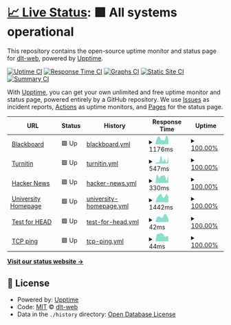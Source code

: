 # [📈 Live Status](https://dlt-web.github.io/status): <!--live status--> **🟩 All systems operational**

This repository contains the open-source uptime monitor and status page for [dlt-web](https://dlt-web.github.io/status), powered by [Upptime](https://github.com/upptime/upptime).

[![Uptime CI](https://github.com/dlt-web/status/workflows/Uptime%20CI/badge.svg)](https://github.com/upptime/upptime/actions?query=workflow%3A%22Uptime+CI%22)
[![Response Time CI](https://github.com/dlt-web/status/workflows/Response%20Time%20CI/badge.svg)](https://github.com/upptime/upptime/actions?query=workflow%3A%22Response+Time+CI%22)
[![Graphs CI](https://github.com/dlt-web/status/workflows/Graphs%20CI/badge.svg)](https://github.com/upptime/upptime/actions?query=workflow%3A%22Graphs+CI%22)
[![Static Site CI](https://github.com/dlt-web/status/workflows/Static%20Site%20CI/badge.svg)](https://github.com/upptime/upptime/actions?query=workflow%3A%22Static+Site+CI%22)
[![Summary CI](https://github.com/dlt-web/status/workflows/Summary%20CI/badge.svg)](https://github.com/upptime/upptime/actions?query=workflow%3A%22Summary+CI%22)

With [Upptime](https://upptime.js.org), you can get your own unlimited and free uptime monitor and status page, powered entirely by a GitHub repository. We use [Issues](https://github.com/dlt-web/status/issues) as incident reports, [Actions](https://github.com/dlt-web/status/actions) as uptime monitors, and [Pages](https://dlt-web.github.io/status) for the status page.

<!--start: status pages-->
<!-- This summary is generated by Upptime (https://github.com/upptime/upptime) -->
<!-- Do not edit this manually, your changes will be overwritten -->
<!-- prettier-ignore -->
| URL | Status | History | Response Time | Uptime |
| --- | ------ | ------- | ------------- | ------ |
| <img alt="" src="https://favicons.githubusercontent.com/vle.shef.ac.uk" height="13"> [Blackboard](https://vle.shef.ac.uk) | 🟩 Up | [blackboard.yml](https://github.com/dlt-web/status/commits/HEAD/history/blackboard.yml) | <details><summary><img alt="Response time graph" src="./graphs/blackboard/response-time-week.png" height="20"> 1176ms</summary><br><a href="https://dlt-web.github.io/status/history/blackboard"><img alt="Response time 1017" src="https://img.shields.io/endpoint?url=https%3A%2F%2Fraw.githubusercontent.com%2Fdlt-web%2Fstatus%2FHEAD%2Fapi%2Fblackboard%2Fresponse-time.json"></a><br><a href="https://dlt-web.github.io/status/history/blackboard"><img alt="24-hour response time 1002" src="https://img.shields.io/endpoint?url=https%3A%2F%2Fraw.githubusercontent.com%2Fdlt-web%2Fstatus%2FHEAD%2Fapi%2Fblackboard%2Fresponse-time-day.json"></a><br><a href="https://dlt-web.github.io/status/history/blackboard"><img alt="7-day response time 1176" src="https://img.shields.io/endpoint?url=https%3A%2F%2Fraw.githubusercontent.com%2Fdlt-web%2Fstatus%2FHEAD%2Fapi%2Fblackboard%2Fresponse-time-week.json"></a><br><a href="https://dlt-web.github.io/status/history/blackboard"><img alt="30-day response time 1061" src="https://img.shields.io/endpoint?url=https%3A%2F%2Fraw.githubusercontent.com%2Fdlt-web%2Fstatus%2FHEAD%2Fapi%2Fblackboard%2Fresponse-time-month.json"></a><br><a href="https://dlt-web.github.io/status/history/blackboard"><img alt="1-year response time 1017" src="https://img.shields.io/endpoint?url=https%3A%2F%2Fraw.githubusercontent.com%2Fdlt-web%2Fstatus%2FHEAD%2Fapi%2Fblackboard%2Fresponse-time-year.json"></a></details> | <details><summary><a href="https://dlt-web.github.io/status/history/blackboard">100.00%</a></summary><a href="https://dlt-web.github.io/status/history/blackboard"><img alt="All-time uptime 100.00%" src="https://img.shields.io/endpoint?url=https%3A%2F%2Fraw.githubusercontent.com%2Fdlt-web%2Fstatus%2FHEAD%2Fapi%2Fblackboard%2Fuptime.json"></a><br><a href="https://dlt-web.github.io/status/history/blackboard"><img alt="24-hour uptime 100.00%" src="https://img.shields.io/endpoint?url=https%3A%2F%2Fraw.githubusercontent.com%2Fdlt-web%2Fstatus%2FHEAD%2Fapi%2Fblackboard%2Fuptime-day.json"></a><br><a href="https://dlt-web.github.io/status/history/blackboard"><img alt="7-day uptime 100.00%" src="https://img.shields.io/endpoint?url=https%3A%2F%2Fraw.githubusercontent.com%2Fdlt-web%2Fstatus%2FHEAD%2Fapi%2Fblackboard%2Fuptime-week.json"></a><br><a href="https://dlt-web.github.io/status/history/blackboard"><img alt="30-day uptime 100.00%" src="https://img.shields.io/endpoint?url=https%3A%2F%2Fraw.githubusercontent.com%2Fdlt-web%2Fstatus%2FHEAD%2Fapi%2Fblackboard%2Fuptime-month.json"></a><br><a href="https://dlt-web.github.io/status/history/blackboard"><img alt="1-year uptime 100.00%" src="https://img.shields.io/endpoint?url=https%3A%2F%2Fraw.githubusercontent.com%2Fdlt-web%2Fstatus%2FHEAD%2Fapi%2Fblackboard%2Fuptime-year.json"></a></details>
| <img alt="" src="https://favicons.githubusercontent.com/turnitinuk.com" height="13"> [Turnitin](https://turnitinuk.com/login_page.asp) | 🟩 Up | [turnitin.yml](https://github.com/dlt-web/status/commits/HEAD/history/turnitin.yml) | <details><summary><img alt="Response time graph" src="./graphs/turnitin/response-time-week.png" height="20"> 547ms</summary><br><a href="https://dlt-web.github.io/status/history/turnitin"><img alt="Response time 671" src="https://img.shields.io/endpoint?url=https%3A%2F%2Fraw.githubusercontent.com%2Fdlt-web%2Fstatus%2FHEAD%2Fapi%2Fturnitin%2Fresponse-time.json"></a><br><a href="https://dlt-web.github.io/status/history/turnitin"><img alt="24-hour response time 1115" src="https://img.shields.io/endpoint?url=https%3A%2F%2Fraw.githubusercontent.com%2Fdlt-web%2Fstatus%2FHEAD%2Fapi%2Fturnitin%2Fresponse-time-day.json"></a><br><a href="https://dlt-web.github.io/status/history/turnitin"><img alt="7-day response time 547" src="https://img.shields.io/endpoint?url=https%3A%2F%2Fraw.githubusercontent.com%2Fdlt-web%2Fstatus%2FHEAD%2Fapi%2Fturnitin%2Fresponse-time-week.json"></a><br><a href="https://dlt-web.github.io/status/history/turnitin"><img alt="30-day response time 484" src="https://img.shields.io/endpoint?url=https%3A%2F%2Fraw.githubusercontent.com%2Fdlt-web%2Fstatus%2FHEAD%2Fapi%2Fturnitin%2Fresponse-time-month.json"></a><br><a href="https://dlt-web.github.io/status/history/turnitin"><img alt="1-year response time 671" src="https://img.shields.io/endpoint?url=https%3A%2F%2Fraw.githubusercontent.com%2Fdlt-web%2Fstatus%2FHEAD%2Fapi%2Fturnitin%2Fresponse-time-year.json"></a></details> | <details><summary><a href="https://dlt-web.github.io/status/history/turnitin">100.00%</a></summary><a href="https://dlt-web.github.io/status/history/turnitin"><img alt="All-time uptime 100.00%" src="https://img.shields.io/endpoint?url=https%3A%2F%2Fraw.githubusercontent.com%2Fdlt-web%2Fstatus%2FHEAD%2Fapi%2Fturnitin%2Fuptime.json"></a><br><a href="https://dlt-web.github.io/status/history/turnitin"><img alt="24-hour uptime 100.00%" src="https://img.shields.io/endpoint?url=https%3A%2F%2Fraw.githubusercontent.com%2Fdlt-web%2Fstatus%2FHEAD%2Fapi%2Fturnitin%2Fuptime-day.json"></a><br><a href="https://dlt-web.github.io/status/history/turnitin"><img alt="7-day uptime 100.00%" src="https://img.shields.io/endpoint?url=https%3A%2F%2Fraw.githubusercontent.com%2Fdlt-web%2Fstatus%2FHEAD%2Fapi%2Fturnitin%2Fuptime-week.json"></a><br><a href="https://dlt-web.github.io/status/history/turnitin"><img alt="30-day uptime 100.00%" src="https://img.shields.io/endpoint?url=https%3A%2F%2Fraw.githubusercontent.com%2Fdlt-web%2Fstatus%2FHEAD%2Fapi%2Fturnitin%2Fuptime-month.json"></a><br><a href="https://dlt-web.github.io/status/history/turnitin"><img alt="1-year uptime 100.00%" src="https://img.shields.io/endpoint?url=https%3A%2F%2Fraw.githubusercontent.com%2Fdlt-web%2Fstatus%2FHEAD%2Fapi%2Fturnitin%2Fuptime-year.json"></a></details>
| <img alt="" src="https://favicons.githubusercontent.com/news.ycombinator.com" height="13"> [Hacker News](https://news.ycombinator.com) | 🟩 Up | [hacker-news.yml](https://github.com/dlt-web/status/commits/HEAD/history/hacker-news.yml) | <details><summary><img alt="Response time graph" src="./graphs/hacker-news/response-time-week.png" height="20"> 330ms</summary><br><a href="https://dlt-web.github.io/status/history/hacker-news"><img alt="Response time 391" src="https://img.shields.io/endpoint?url=https%3A%2F%2Fraw.githubusercontent.com%2Fdlt-web%2Fstatus%2FHEAD%2Fapi%2Fhacker-news%2Fresponse-time.json"></a><br><a href="https://dlt-web.github.io/status/history/hacker-news"><img alt="24-hour response time 408" src="https://img.shields.io/endpoint?url=https%3A%2F%2Fraw.githubusercontent.com%2Fdlt-web%2Fstatus%2FHEAD%2Fapi%2Fhacker-news%2Fresponse-time-day.json"></a><br><a href="https://dlt-web.github.io/status/history/hacker-news"><img alt="7-day response time 330" src="https://img.shields.io/endpoint?url=https%3A%2F%2Fraw.githubusercontent.com%2Fdlt-web%2Fstatus%2FHEAD%2Fapi%2Fhacker-news%2Fresponse-time-week.json"></a><br><a href="https://dlt-web.github.io/status/history/hacker-news"><img alt="30-day response time 347" src="https://img.shields.io/endpoint?url=https%3A%2F%2Fraw.githubusercontent.com%2Fdlt-web%2Fstatus%2FHEAD%2Fapi%2Fhacker-news%2Fresponse-time-month.json"></a><br><a href="https://dlt-web.github.io/status/history/hacker-news"><img alt="1-year response time 391" src="https://img.shields.io/endpoint?url=https%3A%2F%2Fraw.githubusercontent.com%2Fdlt-web%2Fstatus%2FHEAD%2Fapi%2Fhacker-news%2Fresponse-time-year.json"></a></details> | <details><summary><a href="https://dlt-web.github.io/status/history/hacker-news">100.00%</a></summary><a href="https://dlt-web.github.io/status/history/hacker-news"><img alt="All-time uptime 100.00%" src="https://img.shields.io/endpoint?url=https%3A%2F%2Fraw.githubusercontent.com%2Fdlt-web%2Fstatus%2FHEAD%2Fapi%2Fhacker-news%2Fuptime.json"></a><br><a href="https://dlt-web.github.io/status/history/hacker-news"><img alt="24-hour uptime 100.00%" src="https://img.shields.io/endpoint?url=https%3A%2F%2Fraw.githubusercontent.com%2Fdlt-web%2Fstatus%2FHEAD%2Fapi%2Fhacker-news%2Fuptime-day.json"></a><br><a href="https://dlt-web.github.io/status/history/hacker-news"><img alt="7-day uptime 100.00%" src="https://img.shields.io/endpoint?url=https%3A%2F%2Fraw.githubusercontent.com%2Fdlt-web%2Fstatus%2FHEAD%2Fapi%2Fhacker-news%2Fuptime-week.json"></a><br><a href="https://dlt-web.github.io/status/history/hacker-news"><img alt="30-day uptime 100.00%" src="https://img.shields.io/endpoint?url=https%3A%2F%2Fraw.githubusercontent.com%2Fdlt-web%2Fstatus%2FHEAD%2Fapi%2Fhacker-news%2Fuptime-month.json"></a><br><a href="https://dlt-web.github.io/status/history/hacker-news"><img alt="1-year uptime 100.00%" src="https://img.shields.io/endpoint?url=https%3A%2F%2Fraw.githubusercontent.com%2Fdlt-web%2Fstatus%2FHEAD%2Fapi%2Fhacker-news%2Fuptime-year.json"></a></details>
| <img alt="" src="https://favicons.githubusercontent.com/www.sheffield.ac.uk" height="13"> [University Homepage](https://www.sheffield.ac.uk/) | 🟩 Up | [university-homepage.yml](https://github.com/dlt-web/status/commits/HEAD/history/university-homepage.yml) | <details><summary><img alt="Response time graph" src="./graphs/university-homepage/response-time-week.png" height="20"> 1442ms</summary><br><a href="https://dlt-web.github.io/status/history/university-homepage"><img alt="Response time 1115" src="https://img.shields.io/endpoint?url=https%3A%2F%2Fraw.githubusercontent.com%2Fdlt-web%2Fstatus%2FHEAD%2Fapi%2Funiversity-homepage%2Fresponse-time.json"></a><br><a href="https://dlt-web.github.io/status/history/university-homepage"><img alt="24-hour response time 1285" src="https://img.shields.io/endpoint?url=https%3A%2F%2Fraw.githubusercontent.com%2Fdlt-web%2Fstatus%2FHEAD%2Fapi%2Funiversity-homepage%2Fresponse-time-day.json"></a><br><a href="https://dlt-web.github.io/status/history/university-homepage"><img alt="7-day response time 1442" src="https://img.shields.io/endpoint?url=https%3A%2F%2Fraw.githubusercontent.com%2Fdlt-web%2Fstatus%2FHEAD%2Fapi%2Funiversity-homepage%2Fresponse-time-week.json"></a><br><a href="https://dlt-web.github.io/status/history/university-homepage"><img alt="30-day response time 1210" src="https://img.shields.io/endpoint?url=https%3A%2F%2Fraw.githubusercontent.com%2Fdlt-web%2Fstatus%2FHEAD%2Fapi%2Funiversity-homepage%2Fresponse-time-month.json"></a><br><a href="https://dlt-web.github.io/status/history/university-homepage"><img alt="1-year response time 1115" src="https://img.shields.io/endpoint?url=https%3A%2F%2Fraw.githubusercontent.com%2Fdlt-web%2Fstatus%2FHEAD%2Fapi%2Funiversity-homepage%2Fresponse-time-year.json"></a></details> | <details><summary><a href="https://dlt-web.github.io/status/history/university-homepage">100.00%</a></summary><a href="https://dlt-web.github.io/status/history/university-homepage"><img alt="All-time uptime 100.00%" src="https://img.shields.io/endpoint?url=https%3A%2F%2Fraw.githubusercontent.com%2Fdlt-web%2Fstatus%2FHEAD%2Fapi%2Funiversity-homepage%2Fuptime.json"></a><br><a href="https://dlt-web.github.io/status/history/university-homepage"><img alt="24-hour uptime 100.00%" src="https://img.shields.io/endpoint?url=https%3A%2F%2Fraw.githubusercontent.com%2Fdlt-web%2Fstatus%2FHEAD%2Fapi%2Funiversity-homepage%2Fuptime-day.json"></a><br><a href="https://dlt-web.github.io/status/history/university-homepage"><img alt="7-day uptime 100.00%" src="https://img.shields.io/endpoint?url=https%3A%2F%2Fraw.githubusercontent.com%2Fdlt-web%2Fstatus%2FHEAD%2Fapi%2Funiversity-homepage%2Fuptime-week.json"></a><br><a href="https://dlt-web.github.io/status/history/university-homepage"><img alt="30-day uptime 100.00%" src="https://img.shields.io/endpoint?url=https%3A%2F%2Fraw.githubusercontent.com%2Fdlt-web%2Fstatus%2FHEAD%2Fapi%2Funiversity-homepage%2Fuptime-month.json"></a><br><a href="https://dlt-web.github.io/status/history/university-homepage"><img alt="1-year uptime 100.00%" src="https://img.shields.io/endpoint?url=https%3A%2F%2Fraw.githubusercontent.com%2Fdlt-web%2Fstatus%2FHEAD%2Fapi%2Funiversity-homepage%2Fuptime-year.json"></a></details>
| <img alt="" src="https://favicons.githubusercontent.com/www.google.com" height="13"> [Test for HEAD](https://www.google.com) | 🟩 Up | [test-for-head.yml](https://github.com/dlt-web/status/commits/HEAD/history/test-for-head.yml) | <details><summary><img alt="Response time graph" src="./graphs/test-for-head/response-time-week.png" height="20"> 42ms</summary><br><a href="https://dlt-web.github.io/status/history/test-for-head"><img alt="Response time 45" src="https://img.shields.io/endpoint?url=https%3A%2F%2Fraw.githubusercontent.com%2Fdlt-web%2Fstatus%2FHEAD%2Fapi%2Ftest-for-head%2Fresponse-time.json"></a><br><a href="https://dlt-web.github.io/status/history/test-for-head"><img alt="24-hour response time 23" src="https://img.shields.io/endpoint?url=https%3A%2F%2Fraw.githubusercontent.com%2Fdlt-web%2Fstatus%2FHEAD%2Fapi%2Ftest-for-head%2Fresponse-time-day.json"></a><br><a href="https://dlt-web.github.io/status/history/test-for-head"><img alt="7-day response time 42" src="https://img.shields.io/endpoint?url=https%3A%2F%2Fraw.githubusercontent.com%2Fdlt-web%2Fstatus%2FHEAD%2Fapi%2Ftest-for-head%2Fresponse-time-week.json"></a><br><a href="https://dlt-web.github.io/status/history/test-for-head"><img alt="30-day response time 37" src="https://img.shields.io/endpoint?url=https%3A%2F%2Fraw.githubusercontent.com%2Fdlt-web%2Fstatus%2FHEAD%2Fapi%2Ftest-for-head%2Fresponse-time-month.json"></a><br><a href="https://dlt-web.github.io/status/history/test-for-head"><img alt="1-year response time 45" src="https://img.shields.io/endpoint?url=https%3A%2F%2Fraw.githubusercontent.com%2Fdlt-web%2Fstatus%2FHEAD%2Fapi%2Ftest-for-head%2Fresponse-time-year.json"></a></details> | <details><summary><a href="https://dlt-web.github.io/status/history/test-for-head">100.00%</a></summary><a href="https://dlt-web.github.io/status/history/test-for-head"><img alt="All-time uptime 100.00%" src="https://img.shields.io/endpoint?url=https%3A%2F%2Fraw.githubusercontent.com%2Fdlt-web%2Fstatus%2FHEAD%2Fapi%2Ftest-for-head%2Fuptime.json"></a><br><a href="https://dlt-web.github.io/status/history/test-for-head"><img alt="24-hour uptime 100.00%" src="https://img.shields.io/endpoint?url=https%3A%2F%2Fraw.githubusercontent.com%2Fdlt-web%2Fstatus%2FHEAD%2Fapi%2Ftest-for-head%2Fuptime-day.json"></a><br><a href="https://dlt-web.github.io/status/history/test-for-head"><img alt="7-day uptime 100.00%" src="https://img.shields.io/endpoint?url=https%3A%2F%2Fraw.githubusercontent.com%2Fdlt-web%2Fstatus%2FHEAD%2Fapi%2Ftest-for-head%2Fuptime-week.json"></a><br><a href="https://dlt-web.github.io/status/history/test-for-head"><img alt="30-day uptime 100.00%" src="https://img.shields.io/endpoint?url=https%3A%2F%2Fraw.githubusercontent.com%2Fdlt-web%2Fstatus%2FHEAD%2Fapi%2Ftest-for-head%2Fuptime-month.json"></a><br><a href="https://dlt-web.github.io/status/history/test-for-head"><img alt="1-year uptime 100.00%" src="https://img.shields.io/endpoint?url=https%3A%2F%2Fraw.githubusercontent.com%2Fdlt-web%2Fstatus%2FHEAD%2Fapi%2Ftest-for-head%2Fuptime-year.json"></a></details>
| <img alt="" src="https://favicons.githubusercontent.com/null" height="13"> [TCP ping](1.1.1.1) | 🟩 Up | [tcp-ping.yml](https://github.com/dlt-web/status/commits/HEAD/history/tcp-ping.yml) | <details><summary><img alt="Response time graph" src="./graphs/tcp-ping/response-time-week.png" height="20"> 44ms</summary><br><a href="https://dlt-web.github.io/status/history/tcp-ping"><img alt="Response time 59" src="https://img.shields.io/endpoint?url=https%3A%2F%2Fraw.githubusercontent.com%2Fdlt-web%2Fstatus%2FHEAD%2Fapi%2Ftcp-ping%2Fresponse-time.json"></a><br><a href="https://dlt-web.github.io/status/history/tcp-ping"><img alt="24-hour response time 35" src="https://img.shields.io/endpoint?url=https%3A%2F%2Fraw.githubusercontent.com%2Fdlt-web%2Fstatus%2FHEAD%2Fapi%2Ftcp-ping%2Fresponse-time-day.json"></a><br><a href="https://dlt-web.github.io/status/history/tcp-ping"><img alt="7-day response time 44" src="https://img.shields.io/endpoint?url=https%3A%2F%2Fraw.githubusercontent.com%2Fdlt-web%2Fstatus%2FHEAD%2Fapi%2Ftcp-ping%2Fresponse-time-week.json"></a><br><a href="https://dlt-web.github.io/status/history/tcp-ping"><img alt="30-day response time 75" src="https://img.shields.io/endpoint?url=https%3A%2F%2Fraw.githubusercontent.com%2Fdlt-web%2Fstatus%2FHEAD%2Fapi%2Ftcp-ping%2Fresponse-time-month.json"></a><br><a href="https://dlt-web.github.io/status/history/tcp-ping"><img alt="1-year response time 59" src="https://img.shields.io/endpoint?url=https%3A%2F%2Fraw.githubusercontent.com%2Fdlt-web%2Fstatus%2FHEAD%2Fapi%2Ftcp-ping%2Fresponse-time-year.json"></a></details> | <details><summary><a href="https://dlt-web.github.io/status/history/tcp-ping">100.00%</a></summary><a href="https://dlt-web.github.io/status/history/tcp-ping"><img alt="All-time uptime 100.00%" src="https://img.shields.io/endpoint?url=https%3A%2F%2Fraw.githubusercontent.com%2Fdlt-web%2Fstatus%2FHEAD%2Fapi%2Ftcp-ping%2Fuptime.json"></a><br><a href="https://dlt-web.github.io/status/history/tcp-ping"><img alt="24-hour uptime 100.00%" src="https://img.shields.io/endpoint?url=https%3A%2F%2Fraw.githubusercontent.com%2Fdlt-web%2Fstatus%2FHEAD%2Fapi%2Ftcp-ping%2Fuptime-day.json"></a><br><a href="https://dlt-web.github.io/status/history/tcp-ping"><img alt="7-day uptime 100.00%" src="https://img.shields.io/endpoint?url=https%3A%2F%2Fraw.githubusercontent.com%2Fdlt-web%2Fstatus%2FHEAD%2Fapi%2Ftcp-ping%2Fuptime-week.json"></a><br><a href="https://dlt-web.github.io/status/history/tcp-ping"><img alt="30-day uptime 100.00%" src="https://img.shields.io/endpoint?url=https%3A%2F%2Fraw.githubusercontent.com%2Fdlt-web%2Fstatus%2FHEAD%2Fapi%2Ftcp-ping%2Fuptime-month.json"></a><br><a href="https://dlt-web.github.io/status/history/tcp-ping"><img alt="1-year uptime 100.00%" src="https://img.shields.io/endpoint?url=https%3A%2F%2Fraw.githubusercontent.com%2Fdlt-web%2Fstatus%2FHEAD%2Fapi%2Ftcp-ping%2Fuptime-year.json"></a></details>

<!--end: status pages-->

[**Visit our status website →**](https://dlt-web.github.io/status)

## 📄 License

- Powered by: [Upptime](https://github.com/upptime/upptime)
- Code: [MIT](./LICENSE) © [dlt-web](https://dlt-web.github.io/status)
- Data in the `./history` directory: [Open Database License](https://opendatacommons.org/licenses/odbl/1-0/)
